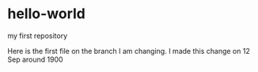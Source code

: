# hello-world
my first repository 

Here is the first file on the branch I am changing. 
I made this change on 12 Sep around 1900
